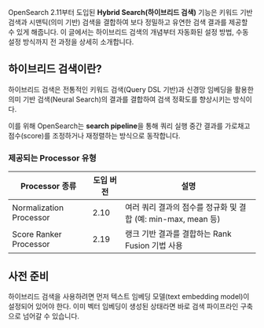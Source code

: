 OpenSearch 2.11부터 도입된 **Hybrid Search(하이브리드 검색)** 기능은 키워드 기반 검색과 시맨틱(의미 기반) 검색을 결합하여 보다 정밀하고 유연한 검색 결과를 제공할 수 있게 해줍니다. 이 글에서는 하이브리드 검색의 개념부터 자동화된 설정 방법, 수동 설정 방식까지 전 과정을 상세히 소개합니다.

## 하이브리드 검색이란?

하이브리드 검색은 전통적인 키워드 검색(Query DSL 기반)과 신경망 임베딩을 활용한 의미 기반 검색(Neural Search)의 결과를 결합하여 검색 정확도를 향상시키는 방식이다.

이를 위해 OpenSearch는 **search pipeline**을 통해 쿼리 실행 중간 결과를 가로채고 점수(score)를 조정하거나 재정렬하는 방식으로 동작합니다.

### 제공되는 Processor 유형

| Processor 종류            | 도입 버전 | 설명                                          |
| ----------------------- | ----- | ------------------------------------------- |
| Normalization Processor | 2.10  | 여러 쿼리 결과의 점수를 정규화 및 결합 (예: min-max, mean 등) |
| Score Ranker Processor  | 2.19  | 랭크 기반 결과를 결합하는 Rank Fusion 기법 사용            |

## 사전 준비

하이브리드 검색을 사용하려면 먼저 텍스트 임베딩 모델(text embedding model)이 설정되어 있어야 한다.
이미 벡터 임베딩이 생성된 상태라면 바로 검색 파이프라인 구축으로 넘어갈 수 있습니다.